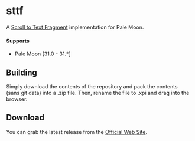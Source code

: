 # sttf
A [Scroll to Text Fragment](https://wicg.github.io/scroll-to-text-fragment/) implementation for Pale Moon.

#### Supports
 * Pale Moon [31.0 - 31.*]

## Building
Simply download the contents of the repository and pack the contents (sans git data) into a .zip file. Then, rename the file to .xpi and drag into the browser.

## Download
You can grab the latest release from the [Official Web Site](//realityripple.com/Software/XUL/sttf/).
